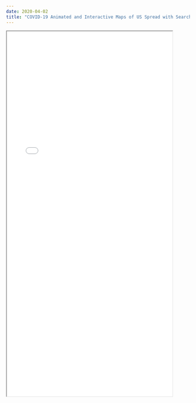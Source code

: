 ```yaml
---
date: 2020-04-02
title: "COVID-19 Animated and Interactive Maps of US Spread with Searchable Data Filter"
---
```

  <iframe src="<https://davidrigbysociology.s3.amazonaws.com/covid_dashboard.html>" width="90%" height="1000px"> </iframe>

